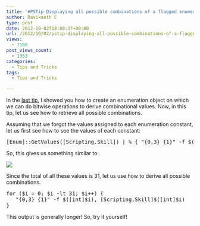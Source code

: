 ```yaml
---
title: '#PSTip Displaying all possible combinations of a flagged enumeration'
author: Ravikanth C
type: post
date: 2012-10-02T18:00:37+00:00
url: /2012/10/02/pstip-displaying-all-possible-combinations-of-a-flagged-enumeration/
views:
  - 7188
post_views_count:
  - 1353
categories:
  - Tips and Tricks
tags:
  - Tips and Tricks

---
```

In the [last tip][1], I showed you how to create an enumeration object on which we can do bitwise operations to derive combinational values. Now, in this tip, let us see how to retrieve all possible combinations.

Assuming that we forgot the values assigned to each enumeration constant, let us first see how to see the values of each constant:

<pre class="brush: powershell; title: ; notranslate" title="">[Enum]::GetValues([Scripting.Skill]) | % { "{0,3} {1}" -f $([int]$_),$_ }
</pre>
So, this gives us something similar to:

![](/images/enum2.png)

Since the total of all these values is 31, let us use how to derive all possible combinations.

<pre class="brush: powershell; title: ; notranslate" title="">for ($i = 0; $i -lt 31; $i++) {
   "{0,3} {1}" -f $([int]$i), [Scripting.Skill]$([int]$i)
}
</pre>

This output is generally longer! So, try it yourself!

[1]: /2012/10/02/pstip-displaying-all-possible-combinations-of-a-flagged-enumeration/